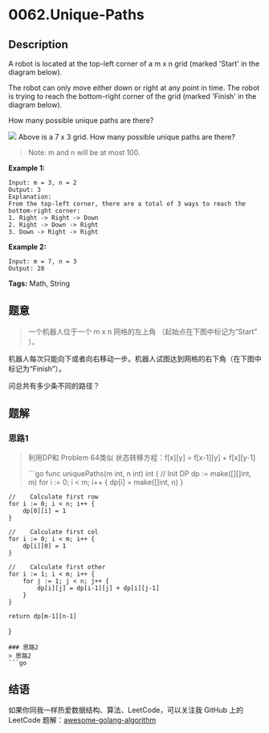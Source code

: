 # 0062.Unique-Paths

## Description

A robot is located at the top-left corner of a m x n grid \(marked 'Start' in the diagram below\).

The robot can only move either down or right at any point in time. The robot is trying to reach the bottom-right corner of the grid \(marked 'Finish' in the diagram below\).

How many possible unique paths are there?

 ![](https://assets.leetcode.com/uploads/2018/10/22/robot_maze.png) Above is a 7 x 3 grid. How many possible unique paths are there?

> Note: m and n will be at most 100.

**Example 1:**

```text
Input: m = 3, n = 2
Output: 3
Explanation:
From the top-left corner, there are a total of 3 ways to reach the bottom-right corner:
1. Right -> Right -> Down
2. Right -> Down -> Right
3. Down -> Right -> Right
```

**Example 2:**

```text
Input: m = 7, n = 3
Output: 28
```

**Tags:** Math, String

## 题意

> 一个机器人位于一个 m x n 网格的左上角 （起始点在下图中标记为“Start” ）。

机器人每次只能向下或者向右移动一步。机器人试图达到网格的右下角（在下图中标记为“Finish”）。

问总共有多少条不同的路径？

## 题解

### 思路1

> 利用DP和 Problem 64类似 状态转移方程：f\[x\]\[y\] = f\[x-1\]\[y\] + f\[x\]\[y-1\]
>
> \`\`\`go func uniquePaths\(m int, n int\) int { // Init DP dp := make\(\[\]\[\]int, m\) for i := 0; i &lt; m; i++ { dp\[i\] = make\(\[\]int, n\) }

```text
//    Calculate first row
for i := 0; i < n; i++ {
    dp[0][i] = 1
}

//    Calculate first col
for i := 0; i < m; i++ {
    dp[i][0] = 1
}

//    Calculate first other
for i := 1; i < m; i++ {
    for j := 1; j < n; j++ {
        dp[i][j] = dp[i-1][j] + dp[i][j-1]
    }
}

return dp[m-1][n-1]
```

}

```text
### 思路2
> 思路2
```go
```

## 结语

如果你同我一样热爱数据结构、算法、LeetCode，可以关注我 GitHub 上的 LeetCode 题解：[awesome-golang-algorithm](https://github.com/Golang-Solutions/awesome-golang-algorithm)

